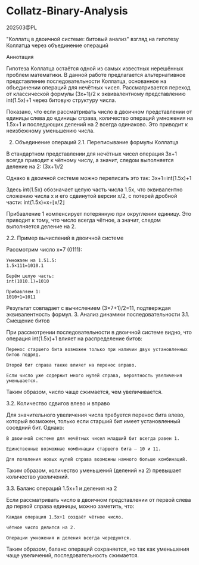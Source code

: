 # Collatz-Binary-Analysis
202503@PL


"Коллатц в двоичной системе: битовый анализ"
взгляд на гипотезу Коллатца через объединение операций

Аннотация

Гипотеза Коллатца остаётся одной из самых известных нерешённых проблем математики. В данной работе предлагается альтернативное представление последовательности Коллатца, основанное на объединении операций для нечётных чисел. Рассматривается переход от классической формулы (3x+1)/2 к эквивалентному представлению int(1.5x)+1 через битовую структуру числа.

Показано, что если рассматривать число в двоичном представлении от единицы слева до единицы справа, количество операций умножения на 1.5x+1 и последующих делений на 2 всегда одинаково. Это приводит к неизбежному уменьшению числа.


2. Объединение операций
2.1. Переписывание формулы Коллатца

В стандартном представлении для нечётных чисел операция 3x+1 всегда приводит к чётному числу, а значит, следом выполняется деление на 2:
(3x+1)/2

Однако в двоичной системе можно переписать это так:
3x+1=int(1.5x)+1

Здесь int(1.5x) обозначает целую часть числа 1.5x, что эквивалентно сложению числа x и его сдвинутой версии x/2, с потерей дробной части:
int(1.5x)=x+⌊x/2⌋

Прибавление 1 компенсирует потерянную при округлении единицу. Это приводит к тому, что число всегда чётное, а значит, следом выполняется деление на 2.





2.2. Пример вычислений в двоичной системе

Рассмотрим число x=7 (0111​):

    Умножаем на 1.51.5:
    1.5×111=1010.1

    Берём целую часть:
    int(1010.1)=1010

    Прибавляем 1:
    1010+1=1011

Результат совпадает с вычислением (3×7+1)/2=11, подтверждая эквивалентность формул.
3. Анализ динамики последовательности
3.1. Смещение битов


При рассмотрении последовательности в двоичной системе видно, что операция int(1.5x)+1 влияет на распределение битов:

    Перенос старшего бита возможен только при наличии двух установленных битов подряд.

    Второй бит справа также влияет на перенос вправо.

    Если число уже содержит много нулей справа, вероятность увеличения уменьшается.

Таким образом, число чаще сжимается, чем увеличивается.

3.2. Количество сдвигов влево и вправо

Для значительного увеличения числа требуется перенос бита влево, который возможен, только если старший бит имеет установленный соседний бит. Однако:

    В двоичной системе для нечётных чисел младший бит всегда равен 1.

    Единственные возможные комбинации старшего бита — 10 и 11.

    Для появления новых нулей справа возможны намного больше комбинаций.

Таким образом, количество уменьшений (делений на 2) превышает количество увеличений.


3.3. Баланс операций 1.5x+1 и деления на 2

Если рассматривать число в двоичном представлении от первой слева до первой справа единицы, можно заметить, что:

    Каждая операция 1.5x+1 создаёт чётное число.

    чётное число делится на 2.

    Операции умножения и деления всегда чередуются.

Таким образом, баланс операций сохраняется, но так как уменьшения чаще увеличений, последовательность сжимается.
